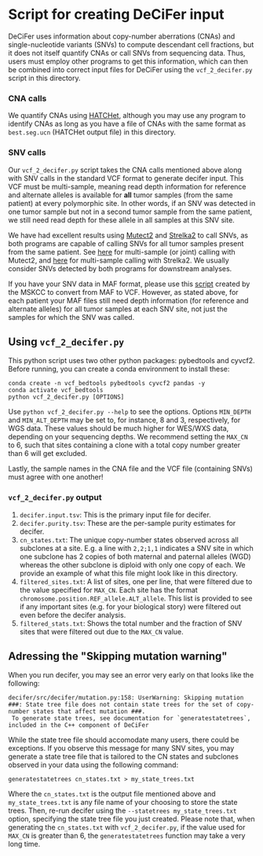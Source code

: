 # Script for creating DeCiFer input

DeCiFer uses information about copy-number aberrations (CNAs) and single-nucleotide variants (SNVs) to compute descendant cell fractions, but it does not itself quantify CNAs or call SNVs from sequencing data. Thus, users must employ other programs to get this information, which can then be combined into correct input files for DeCiFer using the `vcf_2_decifer.py` script in this directory.

### CNA calls

We quantify CNAs using [HATCHet](https://github.com/raphael-group/hatchet), although you may use any program to identify CNAs as long as you have a file of CNAs with the same format as `best.seg.ucn` (HATCHet output file) in this directory.

### SNV calls

Our `vcf_2_decifer.py` script takes the CNA calls mentioned above along with SNV calls in the standard VCF format to generate decifer input. This VCF must be multi-sample, meaning read depth information for reference and alternate alleles is available for **all** tumor samples (from the same patient) at every polymorphic site. In other words, if an SNV was detected in one tumor sample but not in a second tumor sample from the same patient, we still need read depth for these allele in all samples at this SNV site.

We have had excellent results using [Mutect2](https://gatk.broadinstitute.org/hc/en-us/articles/360035531132--How-to-Call-somatic-mutations-using-GATK4-Mutect2) and [Strelka2](https://github.com/Illumina/strelka/blob/v2.9.x/docs/userGuide/README.md) to call SNVs, as both programs are capable of calling SNVs for all tumor samples present from the same patient. See [here](https://gatk.broadinstitute.org/hc/en-us/articles/360037593851-Mutect2) for multi-sample (or joint) calling with Mutect2, and [here](https://github.com/Illumina/strelka/issues/59) for multi-sample calling with Strelka2. We usually consider SNVs detected by both programs for downstream analyses.

If you have your SNV data in MAF format, please use this [script](https://github.com/mskcc/vcf2maf/blob/main/maf2vcf.pl) created by the MSKCC to convert from MAF to VCF. However, as stated above, for each patient your MAF files still need depth information (for reference and alternate alleles) for all tumor samples at each SNV site, not just the samples for which the SNV was called.


## Using `vcf_2_decifer.py`

This python script uses two other python packages: pybedtools and cyvcf2. Before running, you can create a conda environment to install these:

```
conda create -n vcf_bedtools pybedtools cyvcf2 pandas -y
conda activate vcf_bedtools
python vcf_2_decifer.py [OPTIONS]
```

Use `python vcf_2_decifer.py --help` to see the options. Options `MIN_DEPTH` and `MIN_ALT_DEPTH` may be set to, for instance, 8 and 3, respectively, for WGS data. These values should be much higher for WES/WXS data, depending on your sequencing depths. We recommend setting the `MAX_CN` to 6, such that sites containing a clone with a total copy number greater than 6 will get excluded.

Lastly, the sample names in the CNA file and the VCF file (containing SNVs) must agree with one another!

### `vcf_2_decifer.py` output

1. `decifer.input.tsv`: This is the primary input file for decifer.
2. `decifer.purity.tsv`: These are the per-sample purity estimates for decifer.
3. `cn_states.txt`: The unique copy-number states observed across all subclones at a site. E.g. a line with `2,2;1,1` indicates a SNV site in which one subclone has 2 copies of both maternal and paternal alleles (WGD) whereas the other subclone is diploid with only one copy of each. We provide an example of what this file might look like in this directory.
4. `filtered_sites.txt`: A list of sites, one per line, that were filtered due to the value specified for `MAX_CN`. Each site has the format `chromosome.position.REF_allele.ALT_allele`. This list is provided to see if any important sites (e.g. for your biological story) were filtered out even before the decifer analysis.
5. `filtered_stats.txt`: Shows the total number and the fraction of SNV sites that were filtered out due to the `MAX_CN` value.


## Adressing the "Skipping mutation warning"

When you run decifer, you may see an error very early on that looks like the following:

```
decifer/src/decifer/mutation.py:158: UserWarning: Skipping mutation ###: State tree file does not contain state trees for the set of copy-number states that affect mutation ###.
 To generate state trees, see documentation for `generatestatetrees`, included in the C++ component of DeCiFer
 ```

While the state tree file should accomodate many users, there could be exceptions. If you observe this message for many SNV sites, you may generate a state tree file that is tailored to the CN states and subclones observed in your data using the following command:

```
generatestatetrees cn_states.txt > my_state_trees.txt
```

Where the `cn_states.txt` is the output file mentioned above and `my_state_trees.txt` is any file name of your choosing to store the state trees. Then, re-run decifer using the `--statetrees my_state_trees.txt` option, specifying the state tree file you just created. Please note that, when generating the `cn_states.txt` with `vcf_2_decifer.py`, if the value used for `MAX_CN` is greater than 6, the `generatestatetrees` function may take a very long time.

